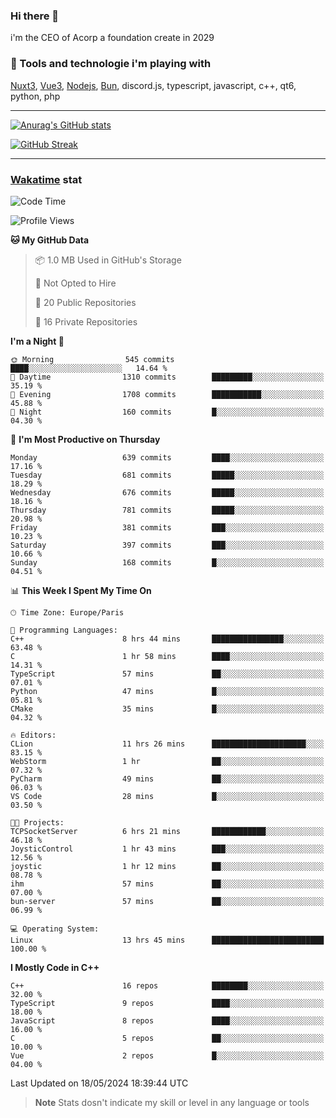 ### Hi there 👋

i'm the CEO of Acorp a foundation create in 2029  

### 🧰 Tools and technologie i'm playing with

[Nuxt3](https://nuxt.com), [Vue3](https://vuejs.org/), [Nodejs](https://nodejs.org), [Bun](https://bun.sh/), discord.js, typescript, javascript, c++, qt6, python, php

---

[![Anurag's GitHub stats](https://github-readme-stats.vercel.app/api?username=ackimixs&show_icons=true&theme=github_dark&count_private=true)](https://www.ackimixs.xyz)

[![GitHub Streak](https://github-readme-streak-stats.herokuapp.com?user=Ackimixs&theme=github-dark-blue&date_format=j%20M%5B%20Y%5D&mode=weekly)](https://git.io/streak-stats)

---
 
 ### [Wakatime](https://wakatime.com/) stat

<!--START_SECTION:waka-->
![Code Time](http://img.shields.io/badge/Code%20Time-1%2C109%20hrs%209%20mins-blue)

![Profile Views](http://img.shields.io/badge/Profile%20Views-0-blue)

**🐱 My GitHub Data** 

> 📦 1.0 MB Used in GitHub's Storage 
 > 
> 🚫 Not Opted to Hire
 > 
> 📜 20 Public Repositories 
 > 
> 🔑 16 Private Repositories 
 > 
**I'm a Night 🦉** 

```text
🌞 Morning                545 commits         ████░░░░░░░░░░░░░░░░░░░░░   14.64 % 
🌆 Daytime                1310 commits        █████████░░░░░░░░░░░░░░░░   35.19 % 
🌃 Evening                1708 commits        ███████████░░░░░░░░░░░░░░   45.88 % 
🌙 Night                  160 commits         █░░░░░░░░░░░░░░░░░░░░░░░░   04.30 % 
```
📅 **I'm Most Productive on Thursday** 

```text
Monday                   639 commits         ████░░░░░░░░░░░░░░░░░░░░░   17.16 % 
Tuesday                  681 commits         █████░░░░░░░░░░░░░░░░░░░░   18.29 % 
Wednesday                676 commits         █████░░░░░░░░░░░░░░░░░░░░   18.16 % 
Thursday                 781 commits         █████░░░░░░░░░░░░░░░░░░░░   20.98 % 
Friday                   381 commits         ███░░░░░░░░░░░░░░░░░░░░░░   10.23 % 
Saturday                 397 commits         ███░░░░░░░░░░░░░░░░░░░░░░   10.66 % 
Sunday                   168 commits         █░░░░░░░░░░░░░░░░░░░░░░░░   04.51 % 
```


📊 **This Week I Spent My Time On** 

```text
🕑︎ Time Zone: Europe/Paris

💬 Programming Languages: 
C++                      8 hrs 44 mins       ████████████████░░░░░░░░░   63.48 % 
C                        1 hr 58 mins        ████░░░░░░░░░░░░░░░░░░░░░   14.31 % 
TypeScript               57 mins             ██░░░░░░░░░░░░░░░░░░░░░░░   07.01 % 
Python                   47 mins             █░░░░░░░░░░░░░░░░░░░░░░░░   05.81 % 
CMake                    35 mins             █░░░░░░░░░░░░░░░░░░░░░░░░   04.32 % 

🔥 Editors: 
CLion                    11 hrs 26 mins      █████████████████████░░░░   83.15 % 
WebStorm                 1 hr                ██░░░░░░░░░░░░░░░░░░░░░░░   07.32 % 
PyCharm                  49 mins             ██░░░░░░░░░░░░░░░░░░░░░░░   06.03 % 
VS Code                  28 mins             █░░░░░░░░░░░░░░░░░░░░░░░░   03.50 % 

🐱‍💻 Projects: 
TCPSocketServer          6 hrs 21 mins       ████████████░░░░░░░░░░░░░   46.18 % 
JoysticControl           1 hr 43 mins        ███░░░░░░░░░░░░░░░░░░░░░░   12.56 % 
joystic                  1 hr 12 mins        ██░░░░░░░░░░░░░░░░░░░░░░░   08.78 % 
ihm                      57 mins             ██░░░░░░░░░░░░░░░░░░░░░░░   07.00 % 
bun-server               57 mins             ██░░░░░░░░░░░░░░░░░░░░░░░   06.99 % 

💻 Operating System: 
Linux                    13 hrs 45 mins      █████████████████████████   100.00 % 
```

**I Mostly Code in C++** 

```text
C++                      16 repos            ████████░░░░░░░░░░░░░░░░░   32.00 % 
TypeScript               9 repos             ████░░░░░░░░░░░░░░░░░░░░░   18.00 % 
JavaScript               8 repos             ████░░░░░░░░░░░░░░░░░░░░░   16.00 % 
C                        5 repos             ██░░░░░░░░░░░░░░░░░░░░░░░   10.00 % 
Vue                      2 repos             █░░░░░░░░░░░░░░░░░░░░░░░░   04.00 % 
```




 Last Updated on 18/05/2024 18:39:44 UTC
<!--END_SECTION:waka-->

> **Note**
> Stats dosn't indicate my skill or level in any language or tools
